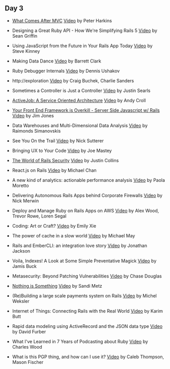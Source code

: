## Day 3

- [What Comes After MVC](https://speakerdeck.com/pushcx/what-comes-after-mvc-railsconf-2015) [Video](https://www.youtube.com/watch?v=pjqXMqHzIZs)
  by Peter Harkins

- Designing a Great Ruby API - How We're Simplifying Rails 5 [Video](#)
  by Sean Griffin

- Using JavaScript from the Future in Your Rails App Today [Video](#)
  by Steve Kinney

- Making Data Dance [Video](#)
  by Barrett Clark

- Ruby Debugger Internals [Video](#)
  by Dennis Ushakov

- http://exploration [Video](#)
  by Craig Buchek, Charlie Sanders

- Sometimes a Controller is Just a Controller [Video](#)
  by Justin Searls

- [ActiveJob: A Service Oriented Architecture](https://speakerdeck.com/andycroll/activejob-a-service-oriented-architecture) [Video](#)
  by Andy Croll

- [Your Front End Framework is Overkill - Server Side Javascript w/ Rails](https://speakerdeck.com/aantix/rails-1) [Video](#)
  by Jim Jones

- Data Warehouses and Multi-Dimensional Data Analysis [Video](#)
  by Raimonds Simanovskis

- See You On the Trail [Video](#)
  by Nick Sutterer

- Bringing UX to Your Code [Video](#)
  by Joe Mastey

- [The World of Rails Security](https://speakerdeck.com/presidentbeef/the-world-of-rails-security-railsconf-2015) [Video](#)
  by Justin Collins

- React.js on Rails [Video](#)
  by Michael Chan

- A new kind of analytics: actionable performance analysis [Video](#)
  by Paola Moretto

- Delivering Autonomous Rails Apps behind Corporate Firewalls [Video](#)
  by Nick Merwin

- Deploy and Manage Ruby on Rails Apps on AWS [Video](#)
  by Alex Wood, Trevor Rowe, Loren Segal

- Coding: Art or Craft? [Video](#)
  by Emily Xie

- The power of cache in a slow world [Video](#)
  by Michael May

- Rails and EmberCLI: an integration love story [Video](#)
  by Jonathan Jackson

- Voila, Indexes! A Look at Some Simple Preventative Magick [Video](#)
  by Jamis Buck

- Metasecurity: Beyond Patching Vulnerabilities [Video](#)
  by Chase Douglas

- [Nothing is Something](https://speakerdeck.com/skmetz/nothing-is-something-railsconf) [Video](#)
  by Sandi Metz

- (Re)Building a large scale payments system on Rails [Video](#)
  by Michel Weksler

- Internet of Things: Connecting Rails with the Real World [Video](#)
  by Karim Butt

- Rapid data modeling using ActiveRecord and the JSON data type [Video](#)
  by David Furber

- What I've Learned in 7 Years of Podcasting about Ruby [Video](#)
  by Charles Wood

- What is this PGP thing, and how can I use it? [Video](#)
  by Caleb Thompson, Mason Fischer
